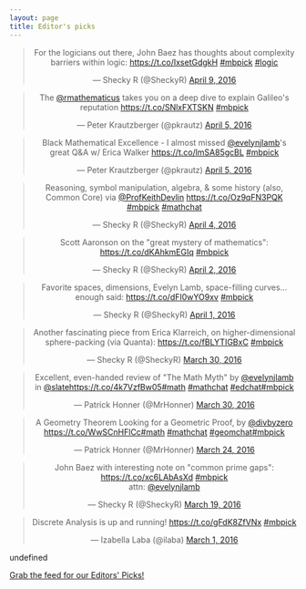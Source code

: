 ```yaml
---
layout: page
title: Editor's picks
---
```


<blockquote class="twitter-tweet" align="center" data-width="500"><p lang="en" dir="ltr">For the logicians out there, John Baez has thoughts about complexity barriers within logic: <a href="https://t.co/IxsetGdgkH">https://t.co/IxsetGdgkH</a> <a href="https://twitter.com/hashtag/mbpick?src=hash">#mbpick</a> <a href="https://twitter.com/hashtag/logic?src=hash">#logic</a></p>&mdash; Shecky R (@SheckyR) <a href="https://twitter.com/SheckyR/status/718601858076565504">April 9, 2016</a></blockquote>
<script async src="//platform.twitter.com/widgets.js" charset="utf-8"></script>
<blockquote class="twitter-tweet" align="center" data-width="500"><p lang="en" dir="ltr">The <a href="https://twitter.com/rmathematicus">@rmathematicus</a> takes you on a deep dive to explain Galileo&#39;s reputation <a href="https://t.co/SNlxFXTSKN">https://t.co/SNlxFXTSKN</a> <a href="https://twitter.com/hashtag/mbpick?src=hash">#mbpick</a></p>&mdash; Peter Krautzberger (@pkrautz) <a href="https://twitter.com/pkrautz/status/717453913851564035">April 5, 2016</a></blockquote>
<script async src="//platform.twitter.com/widgets.js" charset="utf-8"></script>
<blockquote class="twitter-tweet" align="center" data-width="500"><p lang="en" dir="ltr">Black Mathematical Excellence - I almost missed <a href="https://twitter.com/evelynjlamb">@evelynjlamb</a>&#39;s great Q&amp;A w/ Erica Walker <a href="https://t.co/lmSA85gcBL">https://t.co/lmSA85gcBL</a> <a href="https://twitter.com/hashtag/mbpick?src=hash">#mbpick</a></p>&mdash; Peter Krautzberger (@pkrautz) <a href="https://twitter.com/pkrautz/status/717453481418866688">April 5, 2016</a></blockquote>
<script async src="//platform.twitter.com/widgets.js" charset="utf-8"></script>
<blockquote class="twitter-tweet" align="center" data-width="500"><p lang="en" dir="ltr">Reasoning, symbol manipulation, algebra, &amp; some history (also, Common Core) via <a href="https://twitter.com/profkeithdevlin">@ProfKeithDevlin</a> <a href="https://t.co/Oz9qFN3PQK">https://t.co/Oz9qFN3PQK</a> <a href="https://twitter.com/hashtag/mbpick?src=hash">#mbpick</a> <a href="https://twitter.com/hashtag/mathchat?src=hash">#mathchat</a></p>&mdash; Shecky R (@SheckyR) <a href="https://twitter.com/SheckyR/status/717082697911377920">April 4, 2016</a></blockquote>
<script async src="//platform.twitter.com/widgets.js" charset="utf-8"></script>
<blockquote class="twitter-tweet" align="center" data-width="500"><p lang="en" dir="ltr">Scott Aaronson on the &quot;great mystery of mathematics&quot;: <a href="https://t.co/dKAhkmEGIq">https://t.co/dKAhkmEGIq</a> <a href="https://twitter.com/hashtag/mbpick?src=hash">#mbpick</a></p>&mdash; Shecky R (@SheckyR) <a href="https://twitter.com/SheckyR/status/716219902173057024">April 2, 2016</a></blockquote>
<script async src="//platform.twitter.com/widgets.js" charset="utf-8"></script>
<blockquote class="twitter-tweet" align="center" data-width="500"><p lang="en" dir="ltr">Favorite spaces, dimensions, Evelyn Lamb, space-filling curves... enough said: <a href="https://t.co/dFI0wYO9xv">https://t.co/dFI0wYO9xv</a> <a href="https://twitter.com/hashtag/mbpick?src=hash">#mbpick</a></p>&mdash; Shecky R (@SheckyR) <a href="https://twitter.com/SheckyR/status/716046126030405633">April 1, 2016</a></blockquote>
<script async src="//platform.twitter.com/widgets.js" charset="utf-8"></script>
<blockquote class="twitter-tweet" align="center" data-width="500"><p lang="en" dir="ltr">Another fascinating piece from Erica Klarreich, on higher-dimensional sphere-packing (via Quanta): <a href="https://t.co/fBLYTIGBxC">https://t.co/fBLYTIGBxC</a> <a href="https://twitter.com/hashtag/mbpick?src=hash">#mbpick</a></p>&mdash; Shecky R (@SheckyR) <a href="https://twitter.com/SheckyR/status/715293920448667649">March 30, 2016</a></blockquote>
<script async src="//platform.twitter.com/widgets.js" charset="utf-8"></script>
<blockquote class="twitter-tweet" align="center" data-width="500"><p lang="en" dir="ltr">Excellent, even-handed review of &quot;The Math Myth&quot; by <a href="https://twitter.com/evelynjlamb">@evelynjlamb</a> in <a href="https://twitter.com/Slate">@slate</a><a href="https://t.co/4k7VzfBw05">https://t.co/4k7VzfBw05</a><a href="https://twitter.com/hashtag/math?src=hash">#math</a> <a href="https://twitter.com/hashtag/mathchat?src=hash">#mathchat</a> <a href="https://twitter.com/hashtag/edchat?src=hash">#edchat</a><a href="https://twitter.com/hashtag/mbpick?src=hash">#mbpick</a></p>&mdash; Patrick Honner (@MrHonner) <a href="https://twitter.com/MrHonner/status/714969881075171328">March 30, 2016</a></blockquote>
<script async src="//platform.twitter.com/widgets.js" charset="utf-8"></script>
<blockquote class="twitter-tweet" align="center" data-width="500"><p lang="en" dir="ltr">A Geometry Theorem Looking for a Geometric Proof, by <a href="https://twitter.com/divbyzero">@divbyzero</a> <a href="https://t.co/WwSCnHFlCc">https://t.co/WwSCnHFlCc</a><a href="https://twitter.com/hashtag/math?src=hash">#math</a> <a href="https://twitter.com/hashtag/mathchat?src=hash">#mathchat</a> <a href="https://twitter.com/hashtag/geomchat?src=hash">#geomchat</a><a href="https://twitter.com/hashtag/mbpick?src=hash">#mbpick</a></p>&mdash; Patrick Honner (@MrHonner) <a href="https://twitter.com/MrHonner/status/712824515546447872">March 24, 2016</a></blockquote>
<script async src="//platform.twitter.com/widgets.js" charset="utf-8"></script>
<blockquote class="twitter-tweet" align="center" data-width="500"><p lang="en" dir="ltr">John Baez with interesting note on &quot;common prime gaps&quot;: <a href="https://t.co/xc6LAbAsXd">https://t.co/xc6LAbAsXd</a> <a href="https://twitter.com/hashtag/mbpick?src=hash">#mbpick</a><br>attn: <a href="https://twitter.com/evelynjlamb">@evelynjlamb</a></p>&mdash; Shecky R (@SheckyR) <a href="https://twitter.com/SheckyR/status/711148987244527617">March 19, 2016</a></blockquote>
<script async src="//platform.twitter.com/widgets.js" charset="utf-8"></script>
<blockquote class="twitter-tweet" align="center" data-width="500"><p lang="en" dir="ltr">Discrete Analysis is up and running! <a href="https://t.co/gFdK8ZfVNx">https://t.co/gFdK8ZfVNx</a> <a href="https://twitter.com/hashtag/mbpick?src=hash">#mbpick</a></p>&mdash; Izabella Laba (@ilaba) <a href="https://twitter.com/ilaba/status/704693670881075202">March 1, 2016</a></blockquote>
<script async src="//platform.twitter.com/widgets.js" charset="utf-8"></script>
undefined
<p> <a href="editors-picks.xml">Grab the feed for our Editors' Picks!</a></p>
